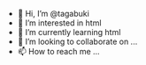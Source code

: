 - 👋 Hi, I’m @tagabuki
- 👀 I’m interested in html    
- 🌱 I’m currently learning html
- 💞️ I’m looking to collaborate on ...
- 📫 How to reach me ...

<!---
tagabuki/tagabuki is a ✨ special ✨ repository because its `README.md` (this file) appears on your GitHub profile.
You can click the Preview link to take a look at your changes.
--->
